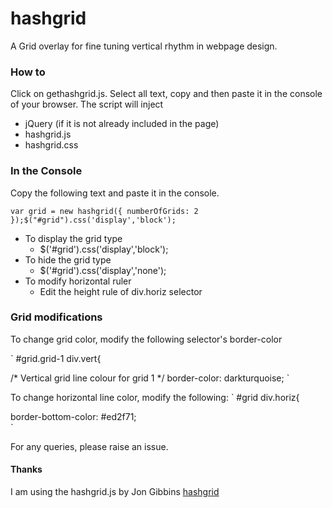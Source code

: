 # hashgrid
A Grid overlay for fine tuning vertical rhythm in webpage design.

### How to
Click on gethashgrid.js. Select all text, copy and then paste it in the console of your browser.
The script will inject

- jQuery (if it is not already included in the page)
- hashgrid.js
- hashgrid.css

### In the Console
Copy the following text and paste it in the console.

`
var grid = new hashgrid({ numberOfGrids: 2 });$("#grid").css('display','block');
`

- To display the grid type
  - $('#grid').css('display','block');
- To hide the grid type
  - $('#grid').css('display','none');
- To modify horizontal ruler
  - Edit the height rule of div.horiz selector
  

### Grid modifications  
To change grid color, modify the following selector's border-color

`
#grid.grid-1 div.vert{

/* Vertical grid line colour for grid 1 */
border-color: darkturquoise;
`

To change horizontal line color, modify the following:
`
#grid div.horiz{

border-bottom-color: #ed2f71;	
`
  
For any queries, please raise an issue.

#### Thanks
I am using the hashgrid.js by Jon Gibbins [hashgrid](http://github.com/dotjay/hashgrid)



